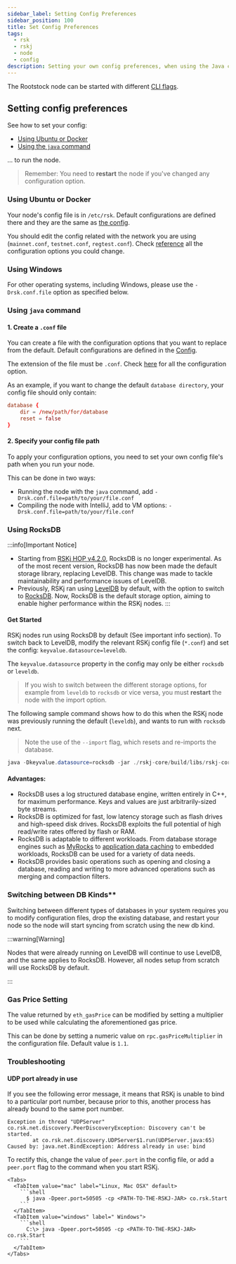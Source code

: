 ```yaml
---
sidebar_label: Setting Config Preferences
sidebar_position: 100
title: Set Config Preferences
tags:
  - rsk
  - rskj
  - node
  - config
description: Setting your own config preferences, when using the Java command, Ubuntu, Azure, AWS, or Docker.
---
```


The Rootstock node can be started with different
[CLI flags](/node-operators/setup/configuration/cli/).

## Setting config preferences

See how to set your config:

- [Using Ubuntu or Docker](#using-ubuntu-or-docker)
- [Using the `java` command](#using-java-command)

&hellip; to run the node.

> Remember:
> You need to **restart** the node if you've changed any configuration option.

### Using Ubuntu or Docker

Your node's config file is in `/etc/rsk`.
Default configurations are defined there and they are the same as [the config](https://github.com/rsksmart/artifacts/tree/master/rskj-ubuntu-installer/config).

You should edit the config related with the network you are using (`mainnet.conf`, `testnet.conf`, `regtest.conf`).
Check [reference](/node-operators/setup/configuration/reference) all the configuration options you could change.

### Using Windows

For other operating systems, including Windows, please use the `-Drsk.conf.file` option as specified below.

### Using `java` command

#### 1. Create a `.conf` file

You can create a file with the configuration options that you want to replace from the default.
Default configurations are defined in the [Config](https://github.com/rsksmart/rskj/tree/master/rskj-core/src/main/resources/config).

The extension of the file must be `.conf`.
Check [here](/node-operators/setup/configuration/reference/) for all the configuration option.

As an example, if you want to change the default `database directory`, your config file should only contain:

```conf
database {
    dir = /new/path/for/database
    reset = false
}
```

#### 2. Specify your config file path

To apply your configuration options, you need to set your own config file's path when you run your node.

This can be done in two ways:

- Running the node with the `java` command, add `-Drsk.conf.file=path/to/your/file.conf`
- Compiling the node with IntelliJ, add to VM options: `-Drsk.conf.file=path/to/your/file.conf`

### Using RocksDB

:::info[Important Notice]

- Starting from [RSKj HOP v4.2.0](https://github.com/rsksmart/rskj/releases/tag/HOP-4.2.0), RocksDB is no longer experimental. As of the most recent version, RocksDB has now been made the default storage library, replacing LevelDB. This change was made to tackle maintainability and performance issues of LevelDB.
- Previously, RSKj ran using [LevelDB](https://dbdb.io/db/leveldb) by default, with the option to switch to [RocksDB](http://rocksdb.org/). Now, RocksDB is the default storage option, aiming to enable higher performance within the RSKj nodes.
  :::

#### Get Started

RSKj nodes run using RocksDB by default (See important info section). To switch back to LevelDB, modify the relevant RSKj config file (`*.conf`) and set the config: `keyvalue.datasource=leveldb`.

The `keyvalue.datasource` property in the config
may only be either `rocksdb` or `leveldb`.

> If you wish to switch between the different storage options,
> for example from `leveldb` to `rocksdb` or vice versa,
> you must **restart** the node with the import option.

The following sample command shows how to do this when
the RSKj node was previously running the default (`leveldb`),
and wants to run with `rocksdb` next.

> Note the use of the `--import` flag, which resets and re-imports the database.

```java
java -Dkeyvalue.datasource=rocksdb -jar ./rskj-core/build/libs/rskj-core-*-all.jar --testnet --import
```

#### Advantages:

- RocksDB uses a log structured database engine, written entirely in C++, for maximum performance. Keys and values are just arbitrarily-sized byte streams.
- RocksDB is optimized for fast, low latency storage such as flash drives and high-speed disk drives. RocksDB exploits the full potential of high read/write rates offered by flash or RAM.
- RocksDB is adaptable to different workloads. From database storage engines such as [MyRocks](https://github.com/facebook/mysql-5.6) to [application data caching](http://techblog.netflix.com/2016/05/application-data-caching-using-ssds.html) to embedded workloads, RocksDB can be used for a variety of data needs.
- RocksDB provides basic operations such as opening and closing a database, reading and writing to more advanced operations such as merging and compaction filters.

### Switching between DB Kinds\*\*

Switching between different types of databases in your system requires you to modify configuration files, drop the existing database, and restart your node so the node will start syncing from scratch using the new db kind.

:::warning\[Warning]

Nodes that were already running on LevelDB will continue to use LevelDB, and the same applies to RocksDB. However, all nodes setup from scratch will use RocksDB by default.

:::

### Gas Price Setting

The value returned by `eth_gasPrice` can be modified by setting a multiplier to
be used while calculating the aforementioned gas price.

This can be done by setting a numeric value on `rpc.gasPriceMultiplier` in the
configuration file. Default value is `1.1`.

### Troubleshooting

#### UDP port already in use

If you see the following error message,
it means that RSKj is unable to bind to a particular port number,
because prior to this, another process has already bound to the same port number.

```
Exception in thread "UDPServer" co.rsk.net.discovery.PeerDiscoveryException: Discovery can't be started.
        at co.rsk.net.discovery.UDPServer$1.run(UDPServer.java:65)
Caused by: java.net.BindException: Address already in use: bind
```

To rectify this,
change the value of `peer.port` in the config file,
or add a `peer.port` flag to the command when you start RSKj.

````mdx-code-block
<Tabs>
  <TabItem value="mac" label="Linux, Mac OSX" default>
    ```shell
      $ java -Dpeer.port=50505 -cp <PATH-TO-THE-RSKJ-JAR> co.rsk.Start
    ```
  </TabItem>
  <TabItem value="windows" label=" Windows">
    ```shell
      C:\> java -Dpeer.port=50505 -cp <PATH-TO-THE-RSKJ-JAR> co.rsk.Start
    ```
  </TabItem>
</Tabs>
````
